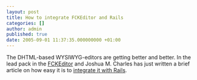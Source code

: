 ```yaml
---
layout: post
title: How to integrate FCKEditor and Rails
categories: []
author: admin
published: true
date: 2005-09-01 11:37:35.000000000 +01:00
---
```

<p>The <span class="caps">DHTML</span>-based <span class="caps">WYSIWYG</span>-editors are getting better and better. In the lead pack in the <a href="http://www.fckeditor.net/">FCKEditor</a> and Joshua M. Charles has just written a brief article on how easy it is to <a href="http://www.joshuamcharles.com/rails/fckeditor.html">integrate it with Rails</a>.</p>